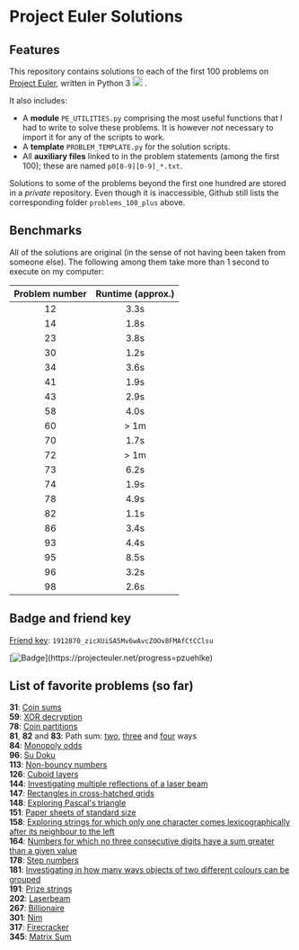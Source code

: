 # Project Euler Solutions


## Features

This repository contains solutions to each of the first
100 problems on [Project Euler](https://www.projecteuler.net), written in
Python 3 <img src="https://upload.wikimedia.org/wikipedia/commons/thumb/c/c3/Python-logo-notext.svg/1200px-Python-logo-notext.svg.png" width="18"> .

It also includes:

* A __module__ `PE_UTILITIES.py` comprising the most useful functions that I
  had to write to solve these problems. It is however _not_ necessary to import
  it for any of the scripts to work.
* A __template__ `PROBLEM_TEMPLATE.py` for the solution scripts.
* All __auxiliary files__ linked to in the problem statements (among the first
  100); these are named `p0[0-9][0-9]_*.txt`.

Solutions to some of the problems beyond the first one hundred are stored in a
_private_ repository. Even though it is inaccessible, Github still lists the
corresponding folder `problems_100_plus` above.


## Benchmarks

All of the solutions are original (in the sense of not having been taken from
someone else). The following among them take more than 1 second to execute on
my computer:

| Problem number   | Runtime (approx.)   |
| :--------------: | :-----------------: |
| 12 | 3.3s |
| 14 | 1.8s |
| 23 | 3.8s |
| 30 | 1.2s |
| 34 | 3.6s |
| 41 | 1.9s |
| 43 | 2.9s |
| 58 | 4.0s |
| 60 | > 1m |
| 70 | 1.7s |
| 72 | > 1m |
| 73 | 6.2s |
| 74 | 1.9s |
| 78 | 4.9s |
| 82 | 1.1s |
| 86 | 3.4s |
| 93 | 4.4s |
| 95 | 8.5s |
| 96 | 3.2s |
| 98 | 2.6s |


## Badge and friend key

[Friend key](https://projecteuler.net/friends): `1912870_zicXUiSA5Mv6wAvcZOOv8FMAfCtCClsu`

[![Badge](https://projecteuler.net/profile/pzuehlke.png?)](https://projecteuler.net/progress=pzuehlke)

## List of favorite problems (so far)

__31__: [Coin sums](https://projecteuler.net/problem=31)  
__59__: [XOR decryption](https://projecteuler.net/problem=59)  
__78__: [Coin partitions](https://projecteuler.net/problem=78)  
__81__, __82__ and __83__: Path sum:
[two](https://projecteuler.net/problem=81),
[three](https://projecteuler.net/problem=82) and
[four](https://projecteuler.net/problem=83) ways  
__84__: [Monopoly odds](https://projecteuler.net/problem=84)  
__96__: [Su Doku](https://projecteuler.net/problem=96)  
__113__: [Non-bouncy numbers](https://projecteuler.net/problem=113)  
__126__: [Cuboid layers](https://projecteuler.net/problem=126)  
__144__: [Investigating multiple reflections of a laser
beam](https://projecteuler.net/problem=144)  
__147__: [Rectangles in cross-hatched grids](https://projecteuler.net/problem=147)  
__148__: [Exploring Pascal's triangle](https://projecteuler.net/problem=148)  
__151__: [Paper sheets of standard size](https://projecteuler.net/problem=151)  
__158__: [Exploring strings for which only one character comes lexicographically after its neighbour to the left](https://projecteuler.net/problem=158)  
__164__: [Numbers for which no three
consecutive digits have a sum greater than a given value](https://projecteuler.net/problem=164)  
__178__: [Step numbers](https://projecteuler.net/problem=178)  
__181__: [Investigating in how many ways objects of two different colours can
be grouped](https://projecteuler.net/problem=181)  
__191__: [Prize strings](https://projecteuler.net/problem=191)  
__202__: [Laserbeam](https://projecteuler.net/problem=202)  
__267__: [Billionaire](https://projecteuler.net/problem=267)  
__301__: [Nim](https://projecteuler.net/problem=301)  
__317__: [Firecracker](https://projecteuler.net/problem=317)  
__345__: [Matrix Sum](https://projecteuler.net/problem=345)  
